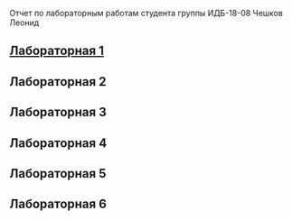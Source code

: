 Отчет по лабораторным работам студента группы ИДБ-18-08 Чешков Леонид

## [Лабораторная 1](https://github.com/Leo-alt-droid/Leonid-Cheshkov/wiki/Лабораторные-работы)

## Лабораторная 2

## Лабораторная 3

## Лабораторная 4

## Лабораторная 5

## Лабораторная 6
